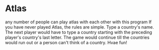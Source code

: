 # Atlas
any number of people can play atlas with each other with this program
If you have never played Atlas, the rules are simple. Type a country's name. The next player would have to type a country starting with the preceding player's country's last letter. The game would continue till the countries would run out or a person can't think of a country. Hvae fun!
